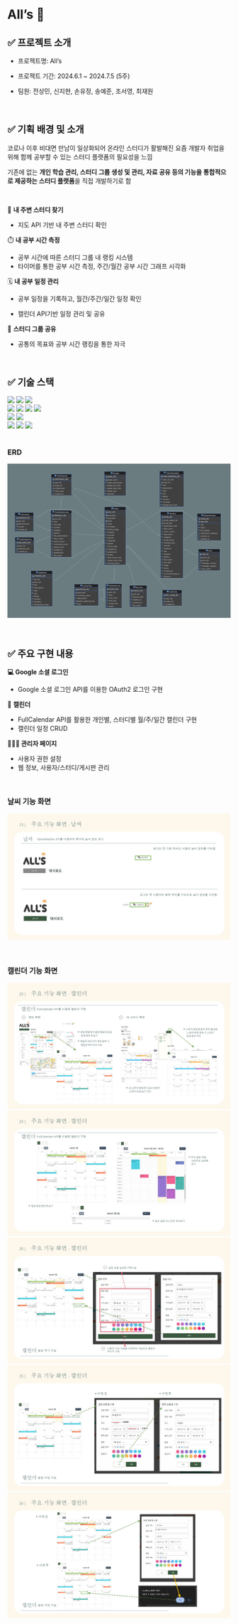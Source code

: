 # All’s 📗

## ✅ 프로젝트 소개

- 프로젝트명: All’s

- 프로젝트 기간: 2024.6.1 ~ 2024.7.5 (5주)

- 팀원: 전상민, 신지현, 손유정, 송예준, 조서영, 최재원

<br>

## ✅ 기획 배경 및 소개

코로나 이후 비대면 만남이 일상화되어 온라인 스터디가 활발해진 요즘 개발자 취업을 위해 함께 공부할 수 있는 스터디 플랫폼의 필요성을 느낌

기존에 없는 **개인 학습 관리, 스터디 그룹 생성 및 관리, 자료 공유 등의 기능을 통합적으로 제공하는 스터디 플랫폼**을 직접 개발하기로 함

<br>

📍 **내 주변 스터디 찾기** 

- 지도 API 기반 내 주변 스터디 확인

⏱️ **내 공부 시간 측정** 

- 공부 시간에 따른 스터디 그룹 내 랭킹 시스템
- 타이머를 통한 공부 시간 측정, 주간/월간 공부 시간 그래프 시각화

🗓️ **내 공부 일정 관리**

- 공부 일정을 기록하고, 월간/주간/일간 일정 확인

- 캘린더 API기반 일정 관리 및 공유

👥 **스터디 그룹 공유**

- 공통의 목표와 공부 시간 랭킹을 통한 자극

<br>

## ✅ 기술 스택

<div>

  <img src="https://img.shields.io/badge/spring-6DB33F?style=for-the-badge&logo=spring&logoColor=white"> 
  <img src="https://img.shields.io/badge/java-007396?style=for-the-badge&logo=java&logoColor=white">
  <img src="https://img.shields.io/badge/mysql-4479A1.svg?style=for-the-badge&logo=mysql&logoColor=white">
  <br>
  <img src="https://img.shields.io/badge/html5-E34F26?style=for-the-badge&logo=html5&logoColor=white"> 
  <img src="https://img.shields.io/badge/css-1572B6?style=for-the-badge&logo=css3&logoColor=white"> 
  <img src="https://img.shields.io/badge/javascript-F7DF1E?style=for-the-badge&logo=javascript&logoColor=black"> 
  <img src="https://img.shields.io/badge/jquery-0769AD?style=for-the-badge&logo=jquery&logoColor=white">
  <br>
  <img src="https://img.shields.io/badge/apachemaven-C71A36.svg?style=for-the-badge&logo=apachemaven&logoColor=white">
  <img src="https://img.shields.io/badge/apache tomcat-F8DC75?style=for-the-badge&logo=apachetomcat&logoColor=white">
  <br>
  <img src="https://img.shields.io/badge/github-181717?style=for-the-badge&logo=github&logoColor=white">
  <img src="https://img.shields.io/badge/git-F05032?style=for-the-badge&logo=git&logoColor=white">
  <img src="https://img.shields.io/badge/Notion-%23000000.svg?style=for-the-badge&logo=notion&logoColor=white">
   
</div>

<br>

### ERD
  ![ERD](All's_portfolio_images/erd.PNG)

<br>

## ✅ 주요 구현 내용

**💻 Google 소셜 로그인**

- Google 소셜 로그인 API를 이용한 OAuth2 로그인 구현

📅 **캘린더**

- FullCalendar API를 활용한 개인별, 스터디별 월/주/일간 캘린더 구현
- 캘린더 일정 CRUD

**🧑🏻‍💼 관리자 페이지**

- 사용자 권한 설정
- 웹 정보, 사용자/스터디/게시판 관리

<br>

### 날씨 기능 화면
  ![날씨](All's_portfolio_images/1.jpg)

<br>

### 캘린더 기능 화면
  ![캘린더1](All's_portfolio_images/2.jpg)
  ![캘린더2](All's_portfolio_images/3.jpg)
  ![캘린더_추가](All's_portfolio_images/4.jpg)
  ![캘린더_수정](All's_portfolio_images/5.jpg)
  ![캘린더_삭제](All's_portfolio_images/6.jpg)
